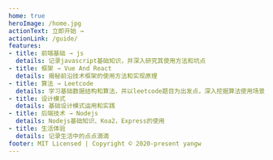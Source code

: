 ```yaml
---
home: true
heroImage: /home.jpg
actionText: 立即开始 →
actionLink: /guide/
features:
- title: 前端基础 → js
  details: 记录javascript基础知识，并深入研究其使用方法和坑点
- title: 框架 → Vue And React
  details: 揭秘前沿技术框架的使用方法和实现原理
- title: 算法 → Leetcode
  details: 学习基础数据结构和算法，并以leetcode题目为出发点，深入挖掘算法使用场景
- title: 设计模式
  details: 基础设计模式运用和实践
- title: 后端技术 → Nodejs
  details: Nodejs基础知识、Koa2，Express的使用
- title: 生活体验
  details: 记录生活中的点点滴滴
footer: MIT Licensed | Copyright © 2020-present yangw
---
```


